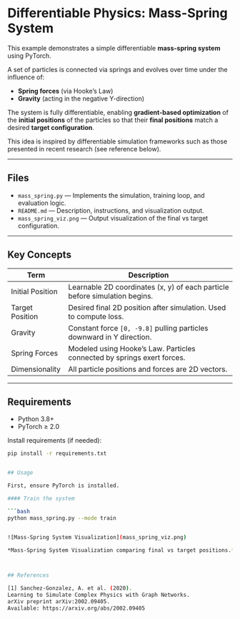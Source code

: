 # Differentiable Physics: Mass-Spring System

This example demonstrates a simple differentiable **mass-spring system** using PyTorch.

A set of particles is connected via springs and evolves over time under the influence of:
- **Spring forces** (via Hooke’s Law)
- **Gravity** (acting in the negative Y-direction)

The system is fully differentiable, enabling **gradient-based optimization** of the **initial positions** of the particles so that their **final positions** match a desired **target configuration**.

This idea is inspired by differentiable simulation frameworks such as those presented in recent research (see reference below).

---

##  Files

- `mass_spring.py` — Implements the simulation, training loop, and evaluation logic.
- `README.md` — Description, instructions, and visualization output.
- `mass_spring_viz.png` — Output visualization of the final vs target configuration.

---

##  Key Concepts

| Term              | Description                                                                 |
|-------------------|-----------------------------------------------------------------------------|
| Initial Position  | Learnable 2D coordinates (x, y) of each particle before simulation begins.  |
| Target Position   | Desired final 2D position after simulation. Used to compute loss.           |
| Gravity           | Constant force `[0, -9.8]` pulling particles downward in Y direction.       |
| Spring Forces     | Modeled using Hooke’s Law. Particles connected by springs exert forces.     |
| Dimensionality    | All particle positions and forces are 2D vectors.                           |

---

## Requirements

- Python 3.8+
- PyTorch ≥ 2.0

Install requirements (if needed):
```bash
pip install -r requirements.txt


## Usage

First, ensure PyTorch is installed.

#### Train the system

```bash
python mass_spring.py --mode train


![Mass-Spring System Visualization](mass_spring_viz.png)

*Mass-Spring System Visualization comparing final vs target positions.*



## References

[1] Sanchez-Gonzalez, A. et al. (2020).  
Learning to Simulate Complex Physics with Graph Networks.  
arXiv preprint arXiv:2002.09405.  
Available: https://arxiv.org/abs/2002.09405


